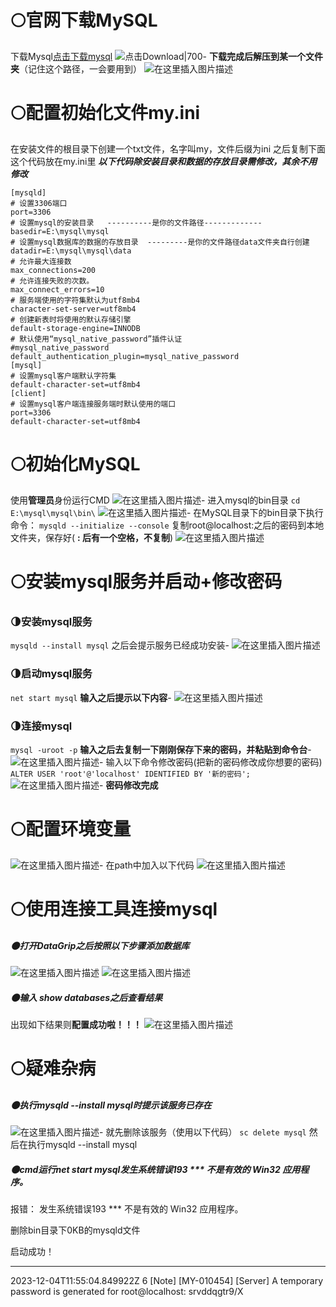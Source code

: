 # 🌕官网下载MySQL
下载Mysql[点击下载mysql](https://dev.mysql.com/downloads/mysql/)
![点击Download|700](https://img-blog.csdnimg.cn/2021052417324674.png?x-oss-process=image/watermark,type_ZmFuZ3poZW5naGVpdGk,shadow_10,text_aHR0cHM6Ly9ibG9nLmNzZG4ubmV0L3dlaXhpbl80MzU3OTAxNQ==,size_16,color_FFFFFF,t_70)-
**下载完成后解压到某一个文件夹**（记住这个路径，一会要用到）
![在这里插入图片描述](https://img-blog.csdnimg.cn/20210524173506685.png?x-oss-process=image/watermark,type_ZmFuZ3poZW5naGVpdGk,shadow_10,text_aHR0cHM6Ly9ibG9nLmNzZG4ubmV0L3dlaXhpbl80MzU3OTAxNQ==,size_16,color_FFFFFF,t_70)
# 🌕配置初始化文件my.ini
在安装文件的根目录下创建一个txt文件，名字叫my，文件后缀为ini
之后复制下面这个代码放在my.ini里
***以下代码除安装目录和数据的存放目录需修改，其余不用修改***

```
[mysqld]
# 设置3306端口
port=3306
# 设置mysql的安装目录   ----------是你的文件路径-------------
basedir=E:\mysql\mysql
# 设置mysql数据库的数据的存放目录  ---------是你的文件路径data文件夹自行创建
datadir=E:\mysql\mysql\data
# 允许最大连接数
max_connections=200
# 允许连接失败的次数。
max_connect_errors=10
# 服务端使用的字符集默认为utf8mb4
character-set-server=utf8mb4
# 创建新表时将使用的默认存储引擎
default-storage-engine=INNODB
# 默认使用“mysql_native_password”插件认证
#mysql_native_password
default_authentication_plugin=mysql_native_password
[mysql]
# 设置mysql客户端默认字符集
default-character-set=utf8mb4
[client]
# 设置mysql客户端连接服务端时默认使用的端口
port=3306
default-character-set=utf8mb4
```
# 🌕初始化MySQL
使用**管理员**身份运行CMD
![在这里插入图片描述](https://img-blog.csdnimg.cn/20210524174426362.png?x-oss-process=image/watermark,type_ZmFuZ3poZW5naGVpdGk,shadow_10,text_aHR0cHM6Ly9ibG9nLmNzZG4ubmV0L3dlaXhpbl80MzU3OTAxNQ==,size_16,color_FFFFFF,t_70)-
进入mysql的bin目录
`cd E:\mysql\mysql\bin\`
![在这里插入图片描述](https://img-blog.csdnimg.cn/20210524174552515.png)-
在MySQL目录下的bin目录下执行命令：
`mysqld --initialize --console`
复制root@localhost:之后的密码到本地文件夹，保存好( **: 后有一个空格，不复制**)
![在这里插入图片描述](https://img-blog.csdnimg.cn/20210525093717642.png)
# 🌕安装mysql服务并启动+修改密码
### 🌗安装mysql服务
`mysqld --install mysql`
之后会提示服务已经成功安装-
![在这里插入图片描述](https://img-blog.csdnimg.cn/20210525093910256.png)
### 🌗启动mysql服务
`net start mysql`
**输入之后提示以下内容**-
![在这里插入图片描述](https://img-blog.csdnimg.cn/20210525094002685.png)
### 🌗连接mysql
`mysql -uroot -p`
**输入之后去复制一下刚刚保存下来的密码，并粘贴到命令台**-
![在这里插入图片描述](https://img-blog.csdnimg.cn/2021052509403911.png?x-oss-process=image/watermark,type_ZmFuZ3poZW5naGVpdGk,shadow_10,text_aHR0cHM6Ly9ibG9nLmNzZG4ubmV0L3dlaXhpbl80MzU3OTAxNQ==,size_16,color_FFFFFF,t_70)-
输入以下命令修改密码(把新的密码修改成你想要的密码)
`ALTER USER 'root'@'localhost' IDENTIFIED BY '新的密码';`
![在这里插入图片描述](https://img-blog.csdnimg.cn/20210525094411413.png)-
**密码修改完成**
# 🌕配置环境变量
![在这里插入图片描述](https://img-blog.csdnimg.cn/20210525100357202.png?x-oss-process=image/watermark,type_ZmFuZ3poZW5naGVpdGk,shadow_10,text_aHR0cHM6Ly9ibG9nLmNzZG4ubmV0L3dlaXhpbl80MzU3OTAxNQ==,size_16,color_FFFFFF,t_70)-
在path中加入以下代码
![在这里插入图片描述](https://img-blog.csdnimg.cn/2021052510042863.png?x-oss-process=image/watermark,type_ZmFuZ3poZW5naGVpdGk,shadow_10,text_aHR0cHM6Ly9ibG9nLmNzZG4ubmV0L3dlaXhpbl80MzU3OTAxNQ==,size_16,color_FFFFFF,t_70)
# 🌕使用连接工具连接mysql
##### 🌑打开DataGrip之后按照以下步骤添加数据库
![在这里插入图片描述](https://img-blog.csdnimg.cn/20210531154902665.png?x-oss-process=image/watermark,type_ZmFuZ3poZW5naGVpdGk,shadow_10,text_aHR0cHM6Ly9ibG9nLmNzZG4ubmV0L3dlaXhpbl80MzU3OTAxNQ==,size_16,color_FFFFFF,t_70)
![在这里插入图片描述](https://img-blog.csdnimg.cn/20210531155954575.png?x-oss-process=image/watermark,type_ZmFuZ3poZW5naGVpdGk,shadow_10,text_aHR0cHM6Ly9ibG9nLmNzZG4ubmV0L3dlaXhpbl80MzU3OTAxNQ==,size_16,color_FFFFFF,t_70)
##### 🌑输入 **show databases**之后查看结果
出现如下结果则**配置成功啦！！！**
![在这里插入图片描述](https://img-blog.csdnimg.cn/20210531160620941.png?x-oss-process=image/watermark,type_ZmFuZ3poZW5naGVpdGk,shadow_10,text_aHR0cHM6Ly9ibG9nLmNzZG4ubmV0L3dlaXhpbl80MzU3OTAxNQ==,size_16,color_FFFFFF,t_70)
# 🌕疑难杂病
##### 🌑执行mysqld --install mysql时提示该服务已存在
![在这里插入图片描述](https://img-blog.csdnimg.cn/20210525095818371.png)-
就先删除该服务（使用以下代码）
`sc delete mysql`
然后在执行mysqld --install mysql

##### 🌑cmd运行net start mysql发生系统错误193 *** 不是有效的 Win32 应用程序。
报错：
发生系统错误193 *** 不是有效的 Win32 应用程序。

删除bin目录下0KB的mysqld文件

启动成功！

---


2023-12-04T11:55:04.849922Z 6 [Note] [MY-010454] [Server] A temporary password is generated for root@localhost: srvddqgtr9/X
